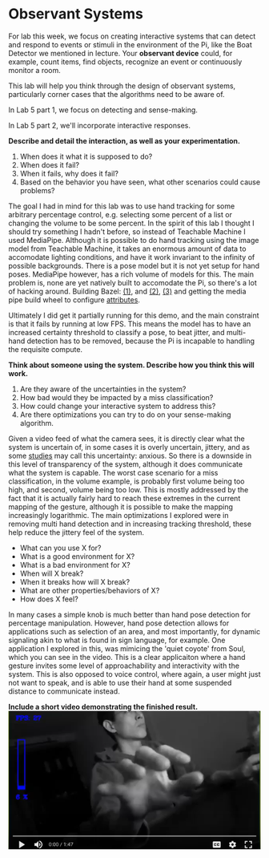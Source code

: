 # Observant Systems


For lab this week, we focus on creating interactive systems that can detect and respond to events or stimuli in the environment of the Pi, like the Boat Detector we mentioned in lecture. 
Your **observant device** could, for example, count items, find objects, recognize an event or continuously monitor a room.

This lab will help you think through the design of observant systems, particularly corner cases that the algorithms need to be aware of.

In Lab 5 part 1, we focus on detecting and sense-making.

In Lab 5 part 2, we'll incorporate interactive responses.


**Describe and detail the interaction, as well as your experimentation.**
1. When does it what it is supposed to do?
1. When does it fail?
1. When it fails, why does it fail?
1. Based on the behavior you have seen, what other scenarios could cause problems?

The goal I had in mind for this lab was to use hand tracking for some arbitrary percentage control, e.g. selecting some percent of a list or changing the volume to be some percent. In the spirit of this lab I thought I should try something I hadn't before, so instead of Teachable Machine I used MediaPipe. Although it is possible to do hand tracking using the image model from Teachable Machine, it takes an enormous amount of data to accomodate lighting conditions, and have it work invariant to the infinity of possible backgrounds. There is a pose model but it is not yet setup for hand poses. MediaPipe however, has a rich volume of models for this. The main problem is, none are yet natively built to accomodate the Pi, so there's a lot of hacking around. Building Bazel: [(1)](https://github.com/google/mediapipe/issues/1346#issuecomment-825002094), and [(2)](https://github.com/bazelbuild/bazel/issues/13393), [(3)](https://github.com/google/mediapipe/issues/1917) and getting the media pipe build wheel to configure [attributes](https://github.com/jiuqiant/mediapipe_python_aarch64/issues/5).

Ultimately I did get it partially running for this demo, and the main constraint is that it fails by running at low FPS. This means the model has to have an increased certainty threshold to classify a pose, to beat jitter, and multi-hand detection has to be removed, because the Pi is incapable to handling the requisite compute. 

**Think about someone using the system. Describe how you think this will work.**
1. Are they aware of the uncertainties in the system?
1. How bad would they be impacted by a miss classification?
1. How could change your interactive system to address this?
1. Are there optimizations you can try to do on your sense-making algorithm.

Given a video feed of what the camera sees, it is directly clear what the system is uncertain of, in some cases it is overly uncertain, jittery, and as some [studies](https://infosci.cornell.edu/~apc75/files/Self_Repair_CSCW_2021.pdf) may call this uncertainty: anxious. So there is a downside in this level of transparency of the system, although it does communicate what the system is capable. The worst case scenario for a miss classification, in the volume example, is probably first volume being too high, and second, volume being too low. This is mostly addressed by the fact that it is actually fairly hard to reach these extremes in the current mapping of the gesture, although it is possible to make the mapping increasingly logarithmic. The main optimizations I explored were in removing multi hand detection and in increasing tracking threshold, these help reduce the jittery feel of the system.

* What can you use X for?
* What is a good environment for X?
* What is a bad environment for X?
* When will X break?
* When it breaks how will X break?
* What are other properties/behaviors of X?
* How does X feel?

In many cases a simple knob is much better than hand pose detection for percentage manipulation. However, hand pose detection allows for applications such as selection of an area, and most importantly, for dynamic signaling akin to what is found in sign language, for example. One application I explored in this, was mimicing the 'quiet coyote' from Soul, which you can see in the video. This is a clear applicaiton where a hand gesture invites some level of approachability and interactivity with the system. This is also opposed to voice control, where again, a user might just not want to speak, and is able to use their hand at some suspended distance to communicate instead. 

**Include a short video demonstrating the finished result.**
[![](https://github.com/vbartle/Interactive-Lab-Hub/blob/Spring2021/Lab%205/preview.png)](https://drive.google.com/file/d/1KWRs36-6kO7ZtHH7dLRZyWDuW3Zfa1Q5/view?usp=sharing)

